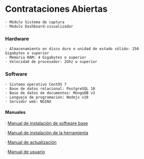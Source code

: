 # **Contrataciones Abiertas**
```
· Módulo Sistema de captura
· Módulo Dashboard-visualizador
```

### Hardware
```
· Almacenamiento en disco duro o unidad de estado sólido: 250 Gigabytes o superior
· Memoria RAM: 4 Gigabytes o superior
· Velocidad de procesador: 2Ghz o superior
```
### Software
```
· Sistema operativo CentOS 7
· Base de datos relacional: PostgreSQL 10
· Base de datos de documentos: MongoDB v3
· Lenguaje de programación: Nodejs v10
· Servidor web: NGINX
```
#### Manuales

· <a href="https://docs.google.com/document/d/16c5AHDYAWVCbxIYrgZDapEpNH4N9zQHlqEfXyP9-ook/edit">Manual de instalación de software base</a>

· <a href="https://docs.google.com/document/d/1tJZ6qG66vXloVqO1lYcCQhGvBUxHCMJ0UzG8nPkEpSI/edit">Manual de instalación de la herramienta</a>

· <a href="https://docs.google.com/document/d/1DJ32PwCgN_eu_q18T5GwfuBsnnBqVl8Wj4k_Vciy6q0/edit">Manual de actualización</a>

· <a href="https://docs.google.com/document/d/1TXmjplltC89PtyITlhi0nvG-lPxIk3ak50fHlWiHmEY/edit">Manual de usuario</a>